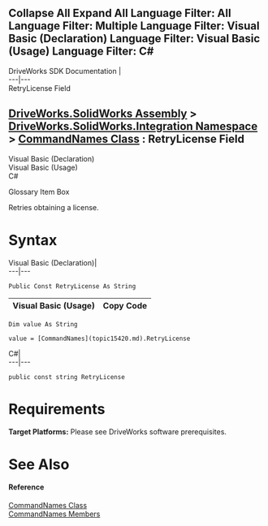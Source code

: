        

 Collapse All Expand All  Language Filter: All  Language Filter: Multiple  Language Filter: Visual Basic (Declaration) Language Filter: Visual Basic (Usage) Language Filter: C#  
---  
DriveWorks SDK Documentation  |   
---|---  
RetryLicense Field   
  
[DriveWorks.SolidWorks Assembly](topic13342.md) > [DriveWorks.SolidWorks.Integration Namespace](topic15418.md) > [CommandNames Class](topic15420.md) : RetryLicense Field  
---  
  
Visual Basic (Declaration)    
Visual Basic (Usage)    
C# 

Glossary Item Box

Retries obtaining a license. 

# Syntax

Visual Basic (Declaration)|   
---|---  
      
    
    Public Const RetryLicense As String  
  
Visual Basic (Usage)| Copy Code  
---|---  
      
    
    Dim value As String
     
    value = [CommandNames](topic15420.md).RetryLicense  
  
C#|   
---|---  
      
    
    public const string RetryLicense  
  
# Requirements

**Target Platforms:** Please see DriveWorks software prerequisites.

# See Also

#### Reference

[CommandNames Class](topic15420.md)   
[CommandNames Members](topic15421.md)


